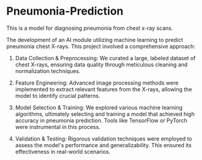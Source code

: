 # Pneumonia-Prediction
This is a model for diagnosing pneumonia from chest x-ray scans.

 The development of an AI module utilizing machine learning to predict pneumonia chest X-rays. This project involved a comprehensive approach:

1.  Data Collection & Preprocessing:  We curated a large, labeled dataset of chest X-rays, ensuring data quality through meticulous cleaning and normalization techniques.

2. Feature Engineering: Advanced image processing methods were implemented to extract relevant features from the X-rays, allowing the model to identify crucial patterns.

3. Model Selection & Training: We explored various machine learning algorithms, ultimately selecting and training a model that achieved high accuracy in pneumonia prediction. Tools like TensorFlow or PyTorch were instrumental in this process.

4. Validation & Testing: Rigorous validation techniques were employed to assess the model's performance and generalizability. This ensured its effectiveness in real-world scenarios.

